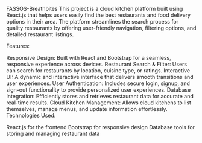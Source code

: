 FASSOS-Breathbites
 This project is a cloud kitchen platform built using React.js that helps users easily find the best restaurants and food delivery options in their area. The platform streamlines the search process for quality restaurants by offering user-friendly navigation, filtering options, and detailed restaurant listings.

Features:

Responsive Design: Built with React and Bootstrap for a seamless, responsive experience across devices.
Restaurant Search & Filter: Users can search for restaurants by location, cuisine type, or ratings.
Interactive UI: A dynamic and interactive interface that delivers smooth transitions and user experiences.
User Authentication: Includes secure login, signup, and sign-out functionality to provide personalized user experiences.
Database Integration: Efficiently stores and retrieves restaurant data for accurate and real-time results.
Cloud Kitchen Management: Allows cloud kitchens to list themselves, manage menus, and update information effortlessly.
Technologies Used:

React.js for the frontend
Bootstrap for responsive design
Database tools for storing and managing restaurant data
